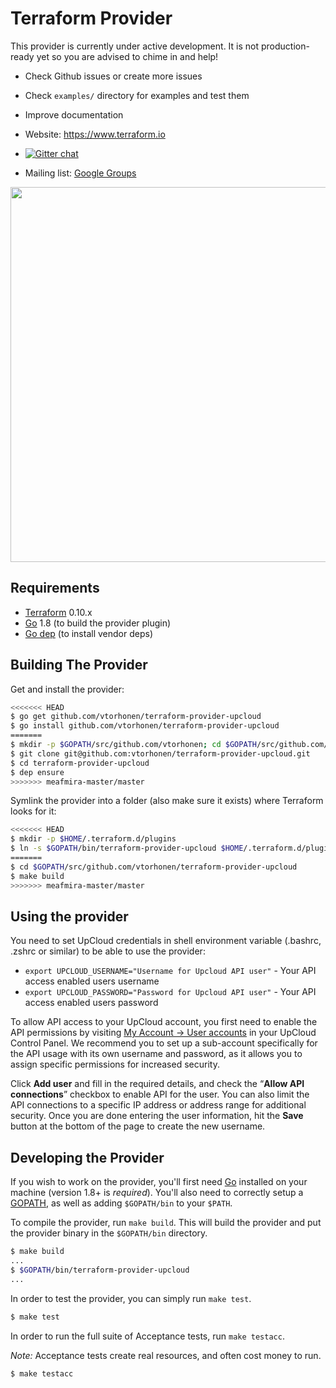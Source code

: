 # Terraform Provider

This provider is currently under active development. It is not production-ready yet so you are advised to chime in and help!

* Check Github issues or create more issues
* Check `examples/` directory for examples and test them
* Improve documentation

* Website: https://www.terraform.io
* [![Gitter chat](https://badges.gitter.im/hashicorp-terraform/Lobby.png)](https://gitter.im/hashicorp-terraform/Lobby)
* Mailing list: [Google Groups](http://groups.google.com/group/terraform-tool)

<img src="https://cdn.rawgit.com/hashicorp/terraform-website/master/content/source/assets/images/logo-hashicorp.svg" width="600px">

## Requirements

* [Terraform](https://www.terraform.io/downloads.html) 0.10.x
* [Go](https://golang.org/doc/install) 1.8 (to build the provider plugin)
* [Go dep](https://github.com/golang/dep) (to install vendor deps)

## Building The Provider

Get and install the provider:

```sh
<<<<<<< HEAD
$ go get github.com/vtorhonen/terraform-provider-upcloud
$ go install github.com/vtorhonen/terraform-provider-upcloud
=======
$ mkdir -p $GOPATH/src/github.com/vtorhonen; cd $GOPATH/src/github.com/vtorhonen
$ git clone git@github.com:vtorhonen/terraform-provider-upcloud.git
$ cd terraform-provider-upcloud
$ dep ensure
>>>>>>> meafmira-master/master
```

Symlink the provider into a folder (also make sure it exists) where Terraform looks for it:

```sh
<<<<<<< HEAD
$ mkdir -p $HOME/.terraform.d/plugins
$ ln -s $GOPATH/bin/terraform-provider-upcloud $HOME/.terraform.d/plugins/terraform-provider-upcloud
=======
$ cd $GOPATH/src/github.com/vtorhonen/terraform-provider-upcloud
$ make build
>>>>>>> meafmira-master/master
```

## Using the provider

You need to set UpCloud credentials in shell environment variable (.bashrc, .zshrc or similar) to be able to use the provider:

* `export UPCLOUD_USERNAME="Username for Upcloud API user"` - Your API access enabled users username
* `export UPCLOUD_PASSWORD="Password for Upcloud API user"` - Your API access enabled users password

To allow API access to your UpCloud account, you first need to enable the API permissions by visiting [My Account -> User accounts](https://my.upcloud.com/account) in your UpCloud Control Panel. We recommend you to set up a sub-account specifically for the API usage with its own username and password, as it allows you to assign specific permissions for increased security.

Click **Add user** and fill in the required details, and check the “**Allow API connections**” checkbox to enable API for the user. You can also limit the API connections to a specific IP address or address range for additional security. Once you are done entering the user information, hit the **Save** button at the bottom of the page to create the new username.

## Developing the Provider

If you wish to work on the provider, you'll first need [Go](http://www.golang.org) installed on your machine (version 1.8+ is _required_). You'll also need to correctly setup a [GOPATH](http://golang.org/doc/code.html#GOPATH), as well as adding `$GOPATH/bin` to your `$PATH`.

To compile the provider, run `make build`. This will build the provider and put the provider binary in the `$GOPATH/bin` directory.

```sh
$ make build
...
$ $GOPATH/bin/terraform-provider-upcloud
...
```

In order to test the provider, you can simply run `make test`.

```sh
$ make test
```

In order to run the full suite of Acceptance tests, run `make testacc`.

_Note:_ Acceptance tests create real resources, and often cost money to run.

```sh
$ make testacc
```
